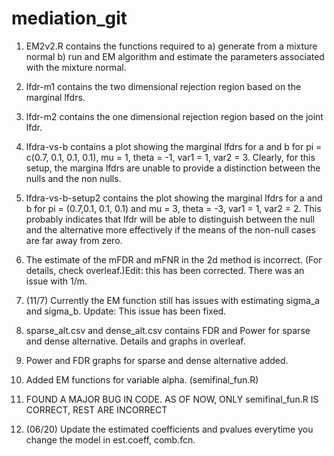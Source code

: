 # mediation_git

1. EM2v2.R contains the functions required to 
 a) generate from a mixture normal
 b) run and EM algorithm and estimate the parameters associated with the mixture normal.

2. lfdr-m1 contains the two dimensional rejection region based on the marginal lfdrs.
3. lfdr-m2 contains the one dimensional rejection region based on the joint lfdr.


4. lfdra-vs-b contains a plot showing the marginal lfdrs for a and b for pi = c(0.7, 0.1, 0.1, 0.1), mu = 1, theta = -1, var1 = 1, var2 = 3. 
Clearly, for this setup, the margina lfdrs are unable to provide a distinction between the nulls and the non nulls.

5. lfdra-vs-b-setup2 contains the plot showing the marginal lfdrs for a and b for pi = (0.7,0.1, 0.1, 0.1) and mu = 3, theta = -3, var1 = 1, var2 = 2. This probably indicates that lfdr will be able to distinguish between the null and the alternative more effectively if the means of the non-null cases are far away from zero. 

6. The estimate of the mFDR and mFNR in the 2d method is incorrect. (For details, check overleaf.)Edit: this has been corrected. There was an issue with 1/m.

7. (11/7) Currently the EM function still has issues with estimating sigma_a and sigma_b. Update: This issue has been fixed.
8. sparse_alt.csv and dense_alt.csv contains FDR and Power for sparse and dense alternative. Details and graphs in overleaf.
9. Power and FDR graphs for sparse and dense alternative added.
10. Added EM functions for variable alpha. (semifinal_fun.R)
11. FOUND A MAJOR BUG IN CODE. AS OF NOW, ONLY semifinal_fun.R IS CORRECT, REST ARE INCORRECT
12. (06/20) Update the estimated coefficients and pvalues everytime you change the model in est.coeff, comb.fcn.
